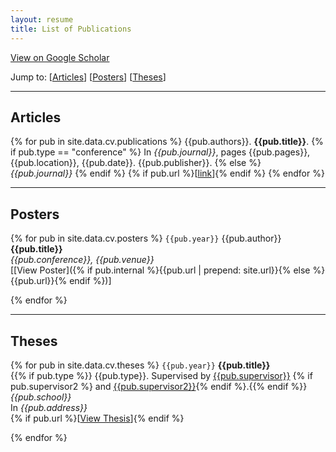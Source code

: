 ```yaml
---
layout: resume
title: List of Publications
---
```


<i class="ai ai-fw ai-google-scholar"></i> [View on Google Scholar](https://scholar.google.co.uk/citations?user=aPd4T_YAAAAJ)

Jump to: [[Articles](#articles)] [[Posters](#posters)] [[Theses](#theses)]

----

## Articles

{% for pub in site.data.cv.publications %}
{{pub.authors}}. **{{pub.title}}**. {% if pub.type == "conference" %} In *{{pub.journal}}*, pages {{pub.pages}}, {{pub.location}}, {{pub.date}}. {{pub.publisher}}. {% else %} *{{pub.journal}}* {% endif %} {% if pub.url %}[[link]({{pub.url}})]{% endif %} {% endfor %}

----

## Posters

{% for pub in site.data.cv.posters %}
`{{pub.year}}`
{{pub.author}}<br />
**{{pub.title}}**<br />
*{{pub.conference}}, {{pub.venue}}*
<br />
[[View Poster]({% if pub.internal %}{{pub.url | prepend: site.url}}{% else %}{{pub.url}}{% endif %})]

{% endfor %}

----

## Theses

{% for pub in site.data.cv.theses %}
`{{pub.year}}`
**{{pub.title}}**<br />
{{% if pub.type %}} {{pub.type}}. Supervised by [{{pub.supervisor}}]({{pub.supervisor_link}})
{% if pub.supervisor2 %} and [{{pub.supervisor2}}]({{pub.supervisor2_link}}){% endif %}.{{% endif %}}<br />
*{{pub.school}}*<br />
In *{{pub.address}}* <br />
{% if pub.url %}[[View Thesis]({{pub.url}})]{% endif %}

{% endfor %}